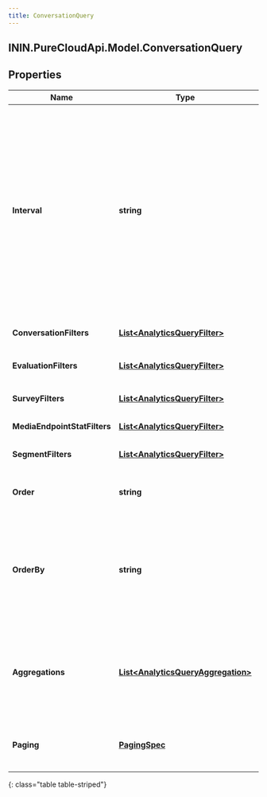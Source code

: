 ```yaml
---
title: ConversationQuery
---
```

## ININ.PureCloudApi.Model.ConversationQuery

## Properties

|Name | Type | Description | Notes|
|------------ | ------------- | ------------- | -------------|
| **Interval** | **string** | Specifies the date and time range of data being queried. Results will include conversations that both started on a day touched by the interval AND either started, ended, or any activity during the interval. Conversations that started before the earliest day of the interval will not be searched. Intervals are represented as an ISO-8601 string. For example: YYYY-MM-DDThh:mm:ss/YYYY-MM-DDThh:mm:ss | [optional] |
| **ConversationFilters** | [**List&lt;AnalyticsQueryFilter&gt;**](AnalyticsQueryFilter.html) | Filters that target conversation-level data | [optional] |
| **EvaluationFilters** | [**List&lt;AnalyticsQueryFilter&gt;**](AnalyticsQueryFilter.html) | Filters that target quality management evaluation-level data | [optional] |
| **SurveyFilters** | [**List&lt;AnalyticsQueryFilter&gt;**](AnalyticsQueryFilter.html) | Filters that target quality management survey-level data | [optional] |
| **MediaEndpointStatFilters** | [**List&lt;AnalyticsQueryFilter&gt;**](AnalyticsQueryFilter.html) | Filters that target call quality of service data | [optional] |
| **SegmentFilters** | [**List&lt;AnalyticsQueryFilter&gt;**](AnalyticsQueryFilter.html) | Filters that target individual segments within a conversation | [optional] |
| **Order** | **string** | Sort the result set in ascending/descending order. Default is ascending | [optional] |
| **OrderBy** | **string** | Specify which data element within the result set to use for sorting. The options  to use as a basis for sorting the results: conversationStart, segmentStart, and segmentEnd. If not specified, the default is conversationStart | [optional] |
| **Aggregations** | [**List&lt;AnalyticsQueryAggregation&gt;**](AnalyticsQueryAggregation.html) | Include faceted search and aggregate roll-ups describing your search results. This does not function as a filter, but rather, summary data about the data matching your filters | [optional] |
| **Paging** | [**PagingSpec**](PagingSpec.html) | Page size and number to control iterating through large result sets. Default page size is 25 | [optional] |
{: class="table table-striped"}


